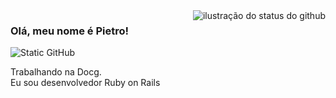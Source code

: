 <img align='right' src="https://github-readme-stats.vercel.app/api?username=pietrosf&show_icons=true&title_color=783c00&text_color=af552e&icon_color=783c00&bg_color=f8efd4&cache_seconds=2300" alt="ilustração do status do github">

### Olá, meu nome é Pietro!

<img src="https://img.shields.io/static/v1?label=Overview&message=Pietro&color=f8efd4&style=for-the-badge&logo=GitHub" alt="Static GitHub">

<p>Trabalhando na Docg.<br/> Eu sou desenvolvedor Ruby on Rails</p>
